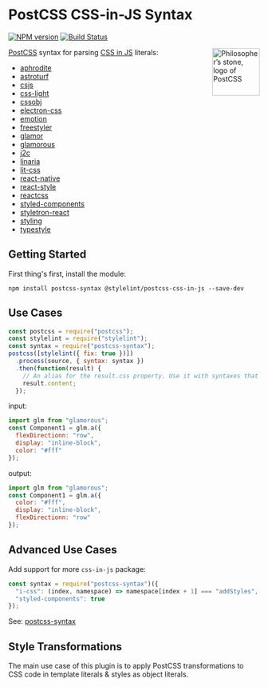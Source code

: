 # PostCSS CSS-in-JS Syntax

[![NPM version](https://img.shields.io/npm/v/@stylelint/postcss-css-in-js.svg)](https://www.npmjs.org/package/@stylelint/postcss-css-in-js) [![Build Status](https://github.com/stylelint/postcss-css-in-js/workflows/CI/badge.svg)](https://github.com/stylelint/postcss-css-in-js/actions)

<img align="right" width="95" height="95"
	title="Philosopher’s stone, logo of PostCSS"
	src="http://postcss.github.io/postcss/logo.svg">

[PostCSS](https://github.com/postcss/postcss) syntax for parsing [CSS in JS](https://github.com/MicheleBertoli/css-in-js) literals:

- [aphrodite](https://github.com/Khan/aphrodite)
- [astroturf](https://github.com/4Catalyzer/astroturf)
- [csjs](https://github.com/rtsao/csjs)
- [css-light](https://github.com/streamich/css-light)
- [cssobj](https://github.com/cssobj/cssobj)
- [electron-css](https://github.com/azukaar/electron-css)
- [emotion](https://github.com/emotion-js/emotion)
- [freestyler](https://github.com/streamich/freestyler)
- [glamor](https://github.com/threepointone/glamor)
- [glamorous](https://github.com/paypal/glamorous)
- [j2c](https://github.com/j2css/j2c)
- [linaria](https://github.com/callstack/linaria)
- [lit-css](https://github.com/bashmish/lit-css)
- [react-native](https://github.com/necolas/react-native-web)
- [react-style](https://github.com/js-next/react-style)
- [reactcss](https://github.com/casesandberg/reactcss)
- [styled-components](https://github.com/styled-components/styled-components)
- [styletron-react](https://github.com/rtsao/styletron)
- [styling](https://github.com/andreypopp/styling)
- [typestyle](https://github.com/typestyle/typestyle)

## Getting Started

First thing's first, install the module:

```
npm install postcss-syntax @stylelint/postcss-css-in-js --save-dev
```

## Use Cases

```js
const postcss = require("postcss");
const stylelint = require("stylelint");
const syntax = require("postcss-syntax");
postcss([stylelint({ fix: true })])
  .process(source, { syntax: syntax })
  .then(function(result) {
    // An alias for the result.css property. Use it with syntaxes that generate non-CSS output.
    result.content;
  });
```

input:

```javascript
import glm from "glamorous";
const Component1 = glm.a({
  flexDirectionn: "row",
  display: "inline-block",
  color: "#fff"
});
```

output:

```javascript
import glm from "glamorous";
const Component1 = glm.a({
  color: "#fff",
  display: "inline-block",
  flexDirectionn: "row"
});
```

## Advanced Use Cases

Add support for more `css-in-js` package:

```js
const syntax = require("postcss-syntax")({
  "i-css": (index, namespace) => namespace[index + 1] === "addStyles",
  "styled-components": true
});
```

See: [postcss-syntax](https://github.com/gucong3000/postcss-syntax)

## Style Transformations

The main use case of this plugin is to apply PostCSS transformations to CSS code in template literals & styles as object literals.
